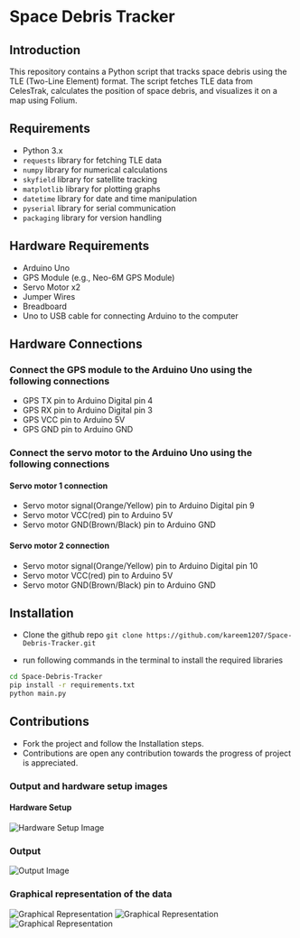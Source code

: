 # Space Debris Tracker

## Introduction

This repository contains a Python script that tracks space debris using the TLE (Two-Line Element) format. The script fetches TLE data from CelesTrak, calculates the position of space debris, and visualizes it on a map using Folium.

## Requirements

- Python 3.x
- `requests` library for fetching TLE data
- `numpy` library for numerical calculations
- `skyfield` library for satellite tracking
- `matplotlib` library for plotting graphs
- `datetime` library for date and time manipulation
- `pyserial` library for serial communication
- `packaging` library for version handling

## Hardware Requirements

- Arduino Uno
- GPS Module (e.g., Neo-6M GPS Module)
- Servo Motor x2
- Jumper Wires
- Breadboard
- Uno to USB cable for connecting Arduino to the computer

## Hardware Connections

### Connect the GPS module to the Arduino Uno using the following connections

- GPS TX pin to Arduino Digital pin 4
- GPS RX pin to Arduino Digital pin 3
- GPS VCC pin to Arduino 5V
- GPS GND pin to Arduino GND
  
### Connect the servo motor to the Arduino Uno using the following connections

#### Servo motor 1 connection

- Servo motor signal(Orange/Yellow) pin to Arduino Digital pin 9
- Servo motor VCC(red) pin to Arduino 5V
- Servo motor GND(Brown/Black) pin to Arduino GND

#### Servo motor 2 connection

- Servo motor signal(Orange/Yellow) pin to Arduino Digital pin 10
- Servo motor VCC(red) pin to Arduino 5V
- Servo motor GND(Brown/Black) pin to Arduino GND

## Installation

- Clone the github repo
```git clone https://github.com/kareem1207/Space-Debris-Tracker.git```

- run following commands in the terminal to install the required libraries

```bash
cd Space-Debris-Tracker
pip install -r requirements.txt
python main.py
```

## Contributions

- Fork the project and follow the Installation steps.
- Contributions are open any contribution towards the progress of project is appreciated.

### Output and hardware setup images

#### Hardware Setup

![Hardware Setup Image](./Hardware1.jpg)

### Output

![Output Image](./output.jpg)

### Graphical representation of the data

![Graphical Representation](./output-graph1.jpg)
![Graphical Representation](./output-graph2.jpg)
![Graphical Representation](./output-graph3.jpg)
